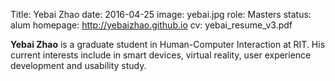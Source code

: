 Title: Yebai Zhao
date: 2016-04-25
image: yebai.jpg
role: Masters
status: alum
homepage: http://yebaizhao.github.io
cv: yebai_resume_v3.pdf

**Yebai Zhao** is a graduate student in Human-Computer Interaction at RIT. His current interests include in smart devices, virtual reality, user experience development and usability study.
